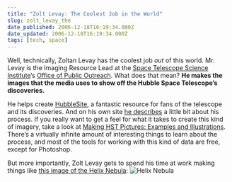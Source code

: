 ```yaml
---
title: "Zolt Levay: The Coolest Job in the World"
slug: zolt_levay_the
date_published: 2006-12-18T16:19:34.000Z
date_updated: 2006-12-18T16:19:34.000Z
tags: [tech, space]
---
```


Well, technically, Zoltan Levay has the coolest job *out* of this world. Mr. Levay is the Imaging Resource Lead at the [Space Telescope Science Institute](http://www.stsci.edu/)‘s [Office of Public Outreach](http://oposite.stsci.edu/). What does that mean? **He makes the images that the media uses to show off the Hubble Space Telescope’s discoveries.**

He helps create [HubbleSite](http://hubblesite.org/), a fantastic resource for fans of the telescope and its discoveries. And on his own site [he describes](http://opostaff.stsci.edu/~levay/) a little bit about his process. If you really want to get a feel for what it takes to create this kind of imagery, take a look at [Making HST Pictures: Examples and Illustrations](http://opostaff.stsci.edu/~levay/color/index.html). There’s a virtually infinite amount of interesting things to learn about the process, and most of the tools for working with this kind of data are free, except for Photoshop.

But more importantly, Zolt Levay gets to spend his time at work making things like [this image of the Helix Nebula](http://hubblesite.org/newscenter/archive/releases/2003/11):
![Helix Nebula](http://www.dashes.com/anil/images/helix-nebula.jpg)
